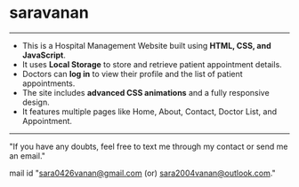 # saravanan

---

- This is a Hospital Management Website built using **HTML, CSS, and JavaScript**.  
- It uses **Local Storage** to store and retrieve patient appointment details.  
- Doctors can **log in** to view their profile and the list of patient appointments.  
- The site includes **advanced CSS animations** and a fully responsive design.  
- It features multiple pages like Home, About, Contact, Doctor List, and Appointment.

---

"If you have any doubts, feel free to text me through my contact or send me an email."

mail id "sara0426vanan@gmail.com (or) sara2004vanan@outlook.com."

